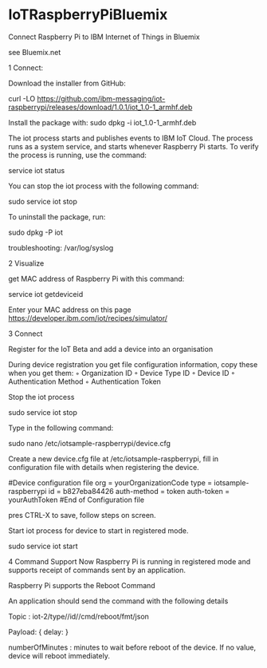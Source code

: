IoTRaspberryPiBluemix
=====================

Connect Raspberry Pi to IBM Internet of Things in Bluemix

see Bluemix.net

1 Connect:

Download the installer from GitHub:

curl -LO https://github.com/ibm-messaging/iot-raspberrypi/releases/download/1.0.1/iot_1.0-1_armhf.deb

Install the package with:
sudo dpkg -i iot_1.0-1_armhf.deb

The iot process starts and publishes events to  IBM IoT Cloud. 
The process runs as a system service, and starts whenever Raspberry Pi starts. 
To verify the process is running, use the command:

service iot status

You can stop the iot process with the following command:

sudo service iot stop

To uninstall the package, run:

sudo dpkg -P iot

troubleshooting:  /var/log/syslog

2 Visualize

get MAC address of  Raspberry Pi with this command:

service iot getdeviceid

Enter your MAC address on this page https://developer.ibm.com/iot/recipes/simulator/


3 Connect 

Register for the IoT Beta and  add a device into an organisation

During  device registration you get file configuration information, copy these when you get them:
◦ Organization ID
◦ Device Type ID
◦ Device ID
◦ Authentication Method
◦ Authentication Token

Stop the iot process

sudo service iot stop

Type in the following command:

sudo nano /etc/iotsample-raspberrypi/device.cfg

Create a new device.cfg file at /etc/iotsample-raspberrypi, fill in  configuration file with  details 
when registering the device. 

#Device configuration file
    org = yourOrganizationCode
    type = iotsample-raspberrypi
    id = b827eba84426
    auth-method = token
    auth-token = yourAuthToken
#End of Configuration file

pres CTRL-X to save, follow steps on screen.

Start iot process for  device to start in registered mode.

sudo service iot start

4 Command Support
Now  Raspberry Pi is running in registered mode and supports receipt of commands sent by an application.

Raspberry Pi supports the Reboot Command

An application should send the command with the following details

Topic : iot-2/type/<type>/id/<id>/cmd/reboot/fmt/json
            
Payload:
        {
            delay:<numberOfMinutes>
         }

numberOfMinutes : minutes to wait before reboot of the device. If no  value, device will reboot immediately.
